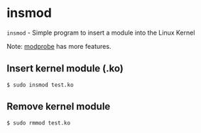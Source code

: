 # insmod

`insmod` - Simple program to insert a module into the Linux Kernel

Note: [modprobe](modprobe.md) has more features.

## Insert kernel module (.ko)
```
$ sudo insmod test.ko
```

## Remove kernel module
```
$ sudo rmmod test.ko
```

